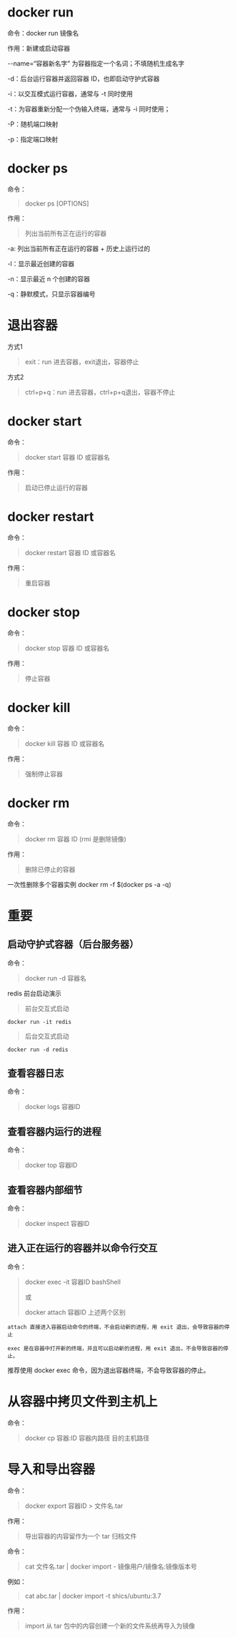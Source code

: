 # docker run
命令：docker run 镜像名

作用：新建或启动容器

--name=“容器新名字” 为容器指定一个名词；不填随机生成名字

-d：后台运行容器并返回容器 ID，也即启动守护式容器

-i：以交互模式运行容器，通常与 -t 同时使用

-t：为容器重新分配一个伪输入终端，通常与 -i 同时使用；

-P：随机端口映射

-p：指定端口映射

# docker ps
命令：
>docker ps [OPTIONS]

作用：
>列出当前所有正在运行的容器

-a: 列出当前所有正在运行的容器 + 历史上运行过的

-l：显示最近创建的容器

-n：显示最近 n 个创建的容器

-q：静默模式，只显示容器编号

# 退出容器
方式1
> exit：run 进去容器，exit退出，容器停止

方式2
> ctrl+p+q：run 进去容器，ctrl+p+q退出，容器不停止

# docker start 
命令：
> docker start 容器 ID 或容器名

作用：
> 启动已停止运行的容器

# docker restart
命令：
> docker restart 容器 ID 或容器名

作用：
> 重启容器

# docker stop
命令：
> docker stop 容器 ID 或容器名

作用：
>停止容器

# docker kill
命令：
> docker kill 容器 ID 或容器名

作用：
> 强制停止容器

# docker rm 
命令：
> docker rm 容器 ID (rmi 是删除镜像)

作用：
> 删除已停止的容器

一次性删除多个容器实例 docker rm -f $(docker ps -a -q)

# 重要
## 启动守护式容器（后台服务器）
命令：
> docker run -d 容器名

redis 前台启动演示
> 前台交互式启动

```docker run -it redis```

> 后台交互式启动

```docker run -d redis```

## 查看容器日志
命令：
> docker logs 容器ID

## 查看容器内运行的进程
命令：
> docker top 容器ID

## 查看容器内部细节
命令：
> docker inspect 容器ID

## 进入正在运行的容器并以命令行交互
命令：

> docker exec -it 容器ID bashShell
> 
> 或
> 
> docker attach 容器ID
上述两个区别
```
attach 直接进入容器启动命令的终端，不会启动新的进程，用 exit 退出，会导致容器的停止

exec 是在容器中打开新的终端，并且可以启动新的进程，用 exit 退出，不会导致容器的停止。
```
推荐使用 docker exec 命令，因为退出容器终端，不会导致容器的停止。

# 从容器中拷贝文件到主机上
命令：
> docker cp 容器:ID 容器内路径 目的主机路径

# 导入和导出容器
命令：
> docker export 容器ID > 文件名.tar

作用：
> 导出容器的内容留作为一个 tar 归档文件

命令：
> cat 文件名.tar | docker import - 镜像用户/镜像名:镜像版本号

例如：
> cat abc.tar | docker import -t shics/ubuntu:3.7

作用：
> import 从 tar 包中的内容创建一个新的文件系统再导入为镜像